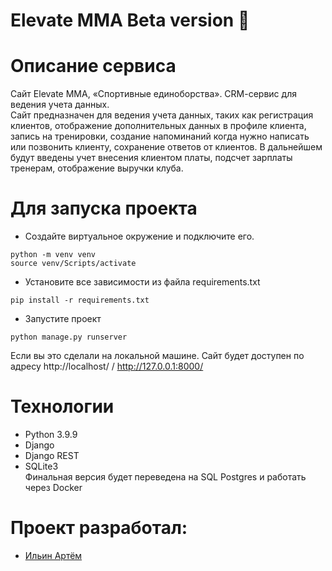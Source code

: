# Elevate MMA Beta version :tada:  

# Описание сервиса
Сайт Elevate MMA, «Спортивные единоборства». CRM-cервис для ведения учета данных.<br>
Сайт предназначен для ведения учета данных, таких как регистрация клиентов,
отображение дополнительных данных в профиле клиента, запись на тренировки,
создание напоминаний когда нужно написать или позвонить клиенту, сохранение ответов от клиентов.
В дальнейшем будут введены учет внесения клиентом платы, подсчет зарплаты тренерам, отображение выручки клуба.

# Для запуска проекта
- Создайте виртуальное окружение и подключите его.
```
python -m venv venv
source venv/Scripts/activate
```
- Установите все зависимости из файла requirements.txt
```
pip install -r requirements.txt
```
- Запустите проект
```
python manage.py runserver
```
Если вы это сделали на локальной машине. Сайт будет доступен по адресу http://localhost/ / http://127.0.0.1:8000/

# Технологии
* Python 3.9.9
* Django
* Django REST
* SQLite3<br>
Финальная версия будет переведена на SQL Postgres и работать через Docker

# Проект разработал:
* [Ильин Артём](https://github.com/ilin-art)
